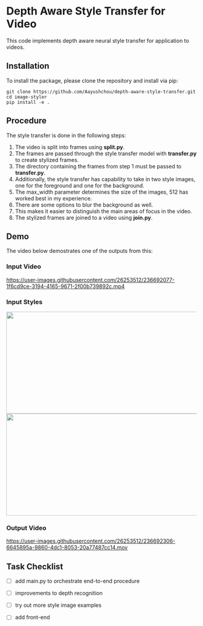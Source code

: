 # Depth Aware Style Transfer for Video

This code implements depth aware neural style transfer for application to videos. 

## Installation

To install the package, please clone the repository and install via pip: 

```
git clone https://github.com/Aayushchou/depth-aware-style-transfer.git
cd image-styler
pip install -e .
```

## Procedure

The style transfer is done in the following steps: 

1. The video is split into frames using **split.py**. 
2. The frames are passed through the style transfer model with **transfer.py** to create stylized frames.
3. The directory containing the frames from step 1 must be passed to **transfer.py**.
4. Additionally, the style transfer has capability to take in two style images, one for the foreground and one for the background.
5. The max_width parameter determines the size of the images, 512 has worked best in my experience. 
6. There are some options to blur the background as well. 
7. This makes it easier to distinguish the main areas of focus in the video. 
8. The stylized frames are joined to a video using **join.py**. 

## Demo 

The video below demostrates one of the outputs from this: 

### Input Video

https://user-images.githubusercontent.com/26253512/236692077-1f6cd9ce-3194-4165-9671-2f00b739892c.mp4

### Input Styles

<img src="https://user-images.githubusercontent.com/26253512/236692134-82004251-dbe6-46c5-a31a-cb6a2759b450.jpg" width="512" height="270">

<img src="https://user-images.githubusercontent.com/26253512/236692164-7f139c72-03ca-4f5f-b940-64296b92653e.jpg" width="512" height="270">


### Output Video

https://user-images.githubusercontent.com/26253512/236692306-6645895a-9860-4dc1-8053-20a77487cc14.mov

## Task Checklist

- [ ] add main.py to orchestrate end-to-end procedure 
- [ ] improvements to depth recognition
- [ ] try out more style image examples
- [ ] add front-end 


